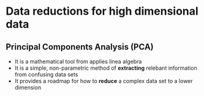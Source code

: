 # Data reductions for high dimensional data

## Principal Components Analysis (PCA)

- It is a mathematical tool from applies linea algebra
- It is a simple, non-parametric method of __extracting__ relebant information from confusing data sets
- It provides a roadmap for how to __reduce__ a complex data set to a lower dimension

